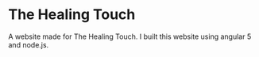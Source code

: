 # The Healing Touch

A website made for The Healing Touch. 
I built this website using angular 5 and node.js.
